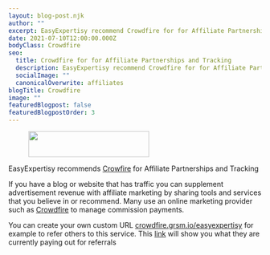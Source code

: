 ```yaml
---
layout: blog-post.njk
author: ""
excerpt: EasyExpertisy recommend Crowdfire for for Affiliate Partnerships and Tracking
date: 2021-07-10T12:00:00.000Z
bodyClass: Crowdfire
seo:
  title: Crowdfire for for Affiliate Partnerships and Tracking
  description: EasyExpertisy recommend Crowdfire for for Affiliate Partnerships and Tracking
  socialImage: ""
  canonicalOverwrite: affiliates
blogTitle: Crowdfire
image: ""
featuredBlogpost: false
featuredBlogpostOrder: 3
---
```

<figure class="wp-block-image size-full is-resized"><a href="https://crowdfire.grsm.io/sourceRT" target="_blank" rel=" noreferrer noopener"><img src="https://www.easyexpertisy.com/wp-content/uploads/2022/05/crowdfire.svg" alt="" class="wp-image-840" width="240" height="52"/></a></figure>

EasyExpertisy recommends <a href="https://crowdfire.grsm.io/sourceRT"  target="_blank" rel=" noreferrer noopener">Crowfire</a>
</a>for Affiliate Partnerships and Tracking

If you have a blog or website that has traffic you can supplement advertisement revenue with affiliate marketing by sharing tools and services that you believe in or recommend. Many use an online marketing provider such as [Crowdfire](https://crowdfire.grsm.io/sourceRT) to manage commission payments.

You can create your own custom URL [crowdfire.grsm.io/easyexpertisy](https://crowdfire.grsm.io/easyexpertisy) for example to refer others to this service. This [link](https://crowdfire.grsm.io/easyexpertisy) will show you what they are currently paying out for referrals